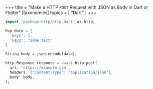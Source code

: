 +++
title = "Make a HTTP `POST` Request with JSON as Body in Dart or Flutter"
[taxonomies]
topics = [ "Dart" ]
+++

```dart
import 'package:http/http.dart' as http;

Map data = {
  'key1': 1,
  'key2': "some text"
}

String body = json.encode(data);

http.Response response = await http.post(
  url: 'https://example.com',
  headers: {"Content-Type": "application/json"},
  body: body,
);
```

